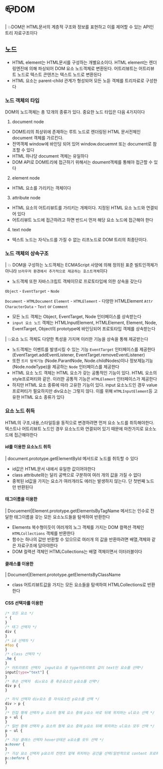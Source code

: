 # 📪DOM

| 💥DOM은 HTML문서의 계층적 구조와 정보를 표현하고 이를 제어할 수 있는 API인 트리 자료구조이다

## 노드

- HTML element는 HTML문서를 구성하는 개별요소이다. HTML element는 렌더링엔진에 의해 파싱되어 DOM 요소 노드객체로 변환된다. 어트리뷰트는 어트리뷰트 노드로 텍스트 콘텐츠는 텍스트 노드로 변환된다
- HTML 요소는 parent-child 관계가 형성되어 모든 노듣 객체를 트리자료로 구성한다

### 노드 객체의 타입

DOM의 노드객체는 총 12개의 종류가 있다. 중요한 노드 타입은 다음 4가지이다

1. document node

- DOM트리의 최상위에 존재하는 루트 노드로 렌더링된 HTML 문서전체인 document 객체를 가르킨다.
- 전역객체 window에 바인딩 되어 있어 window.docuemnt 또는 document로 참조할 수 있다
- HTML 하나당 document 객체는 유일하다
- DOM API로 DOM트리에 접근하기 위해서는 doument객체를 통해야 접근할 수 있다

2. element node

- HTML 요소를 가리키는 객체이다

3. attribute node

- HTML 요소의 어트리뷰트를 가리키는 개체이다. 지정된 HTML 요소 노드와 연결되어 있다
- 어트리뷰트 노드에 접근하려고 하면 반드시 먼저 해당 요소 노드에 접근해야 한다

4. text node

- 텍스트 노드는 자식노드를 가질 수 없는 리프노드로 DOM 트리의 최종단이다.

### 노드 객체의 상속구조

| 💥 DOM을 구성하는 노드객체는 ECMAScript 사양에 의해 정의된 표준 빌트인객체가 아니라 `브라우저 환경에서 추가적으로 제공하는 호스트객체`이다

- 노드객체 또한 자바스크립트 객체이므로 프로토타입에 의한 상속을 갖는다

`Object` - `EventTarget` - `Node`

`Document` - `HTMLDocument`
`Element` - `HTMLElement` - 다양한 HTMLElement
`Attr`
`CharacterData` - `Text` or `Comment`

- 모든 노드 객체는 Object, EventTarget, Node 인터페이스를 상속받는다
- `input 요소 노드` 객체는 HTMLInputElement, HTMLElement, Element, Node, EventTarget, Object의 prototype에 바인딩되어 프로토타입 객체를 상속받는다

| 💥요소 노드 객체도 다양한 특성을 가지며 이러한 기능을 상속을 통해 제공받는다

- 노드객체는 이벤트를 발생시킬 수 있는 기능 `EventTarget` 인터페이스를 제공한다 (EventTarget.addEventListener, EventTarget.removeEventListener)
- 또한 `트리 탐색기능` (Node.ParantNode, Node.childNodes)이나 정보제능기능 (Node.nodeType)을 제공하는 `Node` 인터페이스를 제공한다
- HTML 요소 노드 객체는 HTML 요소가 갖는 공통적인 기능이 있다. HTML 요소의 style프로퍼티와 같은. 이러한 공통적 기능은 `HTMLElement` 인터페이스가 제공한다
- 하지만 HTML 요소 종류에 따라 고유한 기능이 있다. input 요소노드인 경우 value프로퍼티가 필요하지만 div요소는 그렇지 않다. 이를 위해 `HTMLInputElement`등 고유한 HTML 요소 종류가 있다

### 요소 노드 취득

HTML의 구조,내용,스타일등을 동적으로 변경하려면 먼저 요소 노드를 취득해야한다. 텍스트나 어트리뷰트 노드인 경우 요소노드와 연결되어 있기 때문에 마찬가지로 요소노드에 접근해야한다

#### id를 이용한 요소노드 취득

| document.prototype.getElementById 메서드로 노드를 취득할 수 있다

- id값은 HTML문서 내에서 유일한 값이어야한다
- class attribute와는 달리 공백으로 구분하여 여러 개의 값을 가질 수 없다
- 중복된 id값을 가지는 요소가 여러개라도 에러는 발생하지 않는다. 단 첫번째 노드만 반환된다

#### 태그이름을 이용한

| Docuement|Element.prototype.getElementsByTagName 메서드는 인수로 전달한 태그이름을 갖는 모든 요소노드들을 탐색하여 반환한다

- Elements 복수형이듯이 여러개의 노그 객체를 가지는 DOM 컬랙션 객체인 `HTMLCollections` 객체를 반환한다
- 함수는 하나의 값만 반환할 수 있으므로 여러개 의 값을 반환하려면 배열,객체와 같은 자료구조에 담아야한다
- DOM 컬랙션 객체인 HTMLCollections는 배열 객체이면서 이터러블이다

#### 클래스를 이용한

| Document|Element.prototype.getElementsByClassName

- class 어트리뷰트값을 가지는 모든 요소들을 탐색하여 HTMLCollections로 반환한다

#### CSS 선택자를 이용한

```css
/* 모든 요소 */
* {
}
/* 태그 선택자 */
div {
}
/* id 선택자 */
#foo {
}
/* class 선택자 */
.he {
}
/* 어트리뷰트 선택자  input요소 중 type어트리뷰트 값이 text인 요소를 선택*/
input[type="text"] {
}
/* 후손 선택자  div요소 중 후손요소인 p요소를 선택*/
div p {
}

/* 자식 선택자 div요소 중 자식요소인 p요소를 선택 */
div > p {
}
/* 인접 형제 선택자 p 요소의 형제 요소 중에 p요소 바로 뒤에 위치하는 ul요소 선택 */
p + ul {
}
/* 일반 형제 선택자 p 요소의 형제 요소 중에 p요소 뒤에 위치하는 ul요소 모두 선택 */
p ~ ul {
}
/* 가상 클래스 선택자 hover상태은 a요소를 모두 선택 */
a:hover {
}
/* 가상 요소 선택자 p요소의 컨텐츠 앞에 위치하는 공간을 선택(일반적으로 content 프로퍼티와 함께 사용) */
p::before {
}
```
